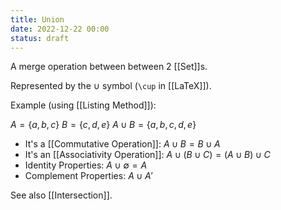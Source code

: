 ```yaml
---
title: Union
date: 2022-12-22 00:00
status: draft
---
```


A merge operation between between 2 [[Set]]s.

Represented by the $\cup$ symbol (`\cup` in [[LaTeX]]).

Example (using [[Listing Method]]):

$A = \{a, b, c\}$
$B = \{c, d, e\}$
$A \cup B = \{a, b, c, d, e\}$

* It's a [[Commutative Operation]]: $A \cup B = B \cup A$
* It's an [[Associativity Operation]]: $A \cup (B \cup C) = (A \cup B) \cup C$
* Identity Properties: $A \cup \emptyset = A$
* Complement Properties: $A \cup A'$

See also [[Intersection]].